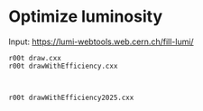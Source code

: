 Optimize luminosity
====

Input: https://lumi-webtools.web.cern.ch/fill-lumi/


    r00t draw.cxx
    r00t drawWithEfficiency.cxx
    
    
    
    r00t drawWithEfficiency2025.cxx

    
    
    